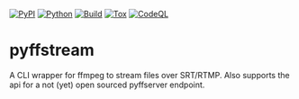 [![PyPI](https://img.shields.io/pypi/v/pyffstream.svg)](https://pypi.org/project/pyffstream/)
[![Python](https://img.shields.io/pypi/pyversions/pyffstream.svg)](https://pypi.org/project/pyffstream/)
[![Build](https://github.com/gbeauregard/pyffstream/workflows/Build/badge.svg)](https://github.com/GBeauregard/pyffstream/actions/workflows/build.yml)
[![Tox](https://github.com/gbeauregard/pyffstream/workflows/Tox/badge.svg)](https://github.com/GBeauregard/pyffstream/actions/workflows/tox.yml)
[![CodeQL](https://github.com/gbeauregard/pyffstream/workflows/CodeQL/badge.svg)](https://github.com/GBeauregard/pyffstream/actions/workflows/codeql-analysis.yml)


# pyffstream

A CLI wrapper for ffmpeg to stream files over SRT/RTMP. Also supports the api
for a not (yet) open sourced pyffserver endpoint.
